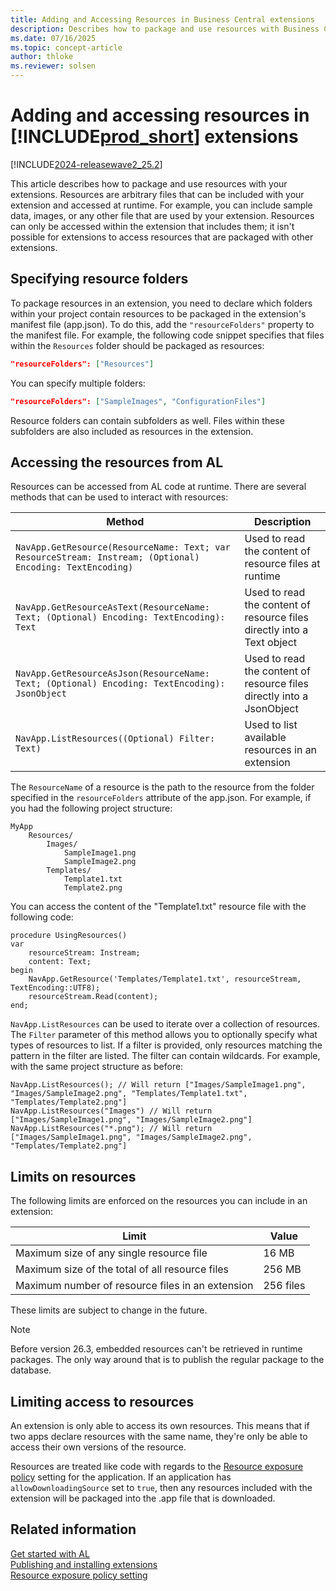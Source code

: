 ```yaml
---
title: Adding and Accessing Resources in Business Central extensions
description: Describes how to package and use resources with Business Central extensions
ms.date: 07/16/2025
ms.topic: concept-article
author: thloke
ms.reviewer: solsen
---
```


# Adding and accessing resources in [!INCLUDE[prod_short](../developer/includes/prod_short.md)] extensions

[!INCLUDE[2024-releasewave2_25.2](../includes/2024-releasewave2_25.2.md)]

This article describes how to package and use resources with your extensions. Resources are arbitrary files that can be included with your extension and accessed at runtime. For example, you can include sample data, images, or any other file that are used by your extension. Resources can only be accessed within the extension that includes them; it isn't possible for extensions to access resources that are packaged with other extensions.

## Specifying resource folders

To package resources in an extension, you need to declare which folders within your project contain resources to be packaged in the extension's manifest file (app.json). To do this, add the `"resourceFolders"` property to the manifest file. For example, the following code snippet specifies that files within the `Resources` folder should be packaged as resources:

```json
"resourceFolders": ["Resources"]
```

You can specify multiple folders:

```json
"resourceFolders": ["SampleImages", "ConfigurationFiles"]
```

Resource folders can contain subfolders as well. Files within these subfolders are also included as resources in the extension.

## Accessing the resources from AL

Resources can be accessed from AL code at runtime. There are several methods that can be used to interact with resources:

| Method | Description |
|--------|-------------|
| `NavApp.GetResource(ResourceName: Text; var ResourceStream: Instream; (Optional) Encoding: TextEncoding)` | Used to read the content of resource files at runtime |
| `NavApp.GetResourceAsText(ResourceName: Text; (Optional) Encoding: TextEncoding): Text` | Used to read the content of resource files directly into a Text object |
| `NavApp.GetResourceAsJson(ResourceName: Text; (Optional) Encoding: TextEncoding): JsonObject` | Used to read the content of resource files directly into a JsonObject |
| `NavApp.ListResources((Optional) Filter: Text)` | Used to list available resources in an extension |

The `ResourceName` of a resource is the path to the resource from the folder specified in the `resourceFolders` attribute of the app.json. For example, if you had the following project structure:

```
MyApp
    Resources/
        Images/
            SampleImage1.png
            SampleImage2.png
        Templates/
            Template1.txt
            Template2.png
```

You can access the content of the "Template1.txt" resource file with the following code:

```al
procedure UsingResources()
var
    resourceStream: Instream;
    content: Text;
begin
    NavApp.GetResource('Templates/Template1.txt', resourceStream, TextEncoding::UTF8);
    resourceStream.Read(content);
end;
```

`NavApp.ListResources` can be used to iterate over a collection of resources. The `Filter` parameter of this method allows you to optionally specify what types of resources to list. If a filter is provided, only resources matching the pattern in the filter are listed. The filter can contain wildcards. For example, with the same project structure as before:

```al
NavApp.ListResources(); // Will return ["Images/SampleImage1.png", "Images/SampleImage2.png", "Templates/Template1.txt", "Templates/Template2.png"]
NavApp.ListResources("Images") // Will return ["Images/SampleImage1.png", "Images/SampleImage2.png"]
NavApp.ListResources("*.png"); // Will return ["Images/SampleImage1.png", "Images/SampleImage2.png", "Templates/Template2.png"]
```

## Limits on resources

The following limits are enforced on the resources you can include in an extension:

| Limit | Value |
|-------|-------|
| Maximum size of any single resource file | 16 MB |
| Maximum size of the total of all resource files | 256 MB |
| Maximum number of resource files in an extension | 256 files |

These limits are subject to change in the future.

> [!NOTE]
> Before version 26.3, embedded resources can't be retrieved in runtime packages. The only way around that is to publish the regular package to the database.

## Limiting access to resources

An extension is only able to access its own resources. This means that if two apps declare resources with the same name, they're only be able to access their own versions of the resource.

Resources are treated like code with regards to the [Resource exposure policy](devenv-security-settings-and-ip-protection.md) setting for the application. If an application has `allowDownloadingSource` set to `true`, then any resources included with the extension will be packaged into the .app file that is downloaded.

## Related information

[Get started with AL](devenv-get-started.md)  
[Publishing and installing extensions](devenv-how-publish-and-install-an-extension-v2.md)  
[Resource exposure policy setting](devenv-security-settings-and-ip-protection.md)  

